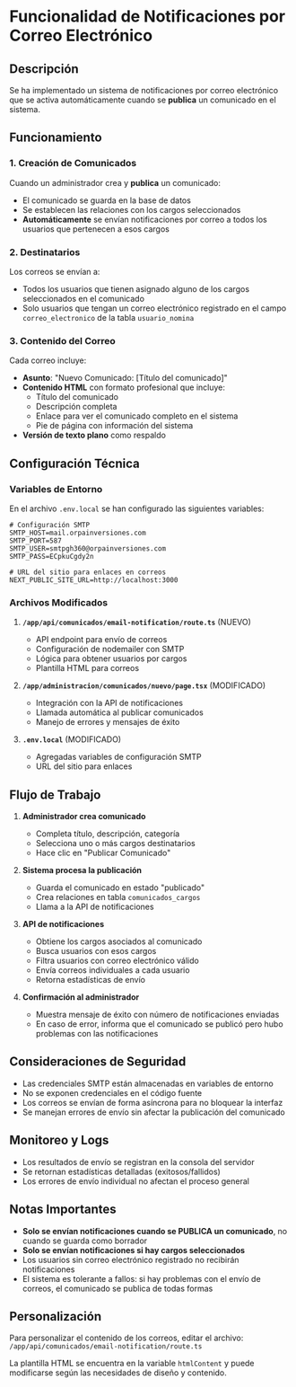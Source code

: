 # Funcionalidad de Notificaciones por Correo Electrónico

## Descripción
Se ha implementado un sistema de notificaciones por correo electrónico que se activa automáticamente cuando se **publica** un comunicado en el sistema.

## Funcionamiento

### 1. Creación de Comunicados
Cuando un administrador crea y **publica** un comunicado:
- El comunicado se guarda en la base de datos
- Se establecen las relaciones con los cargos seleccionados
- **Automáticamente** se envían notificaciones por correo a todos los usuarios que pertenecen a esos cargos

### 2. Destinatarios
Los correos se envían a:
- Todos los usuarios que tienen asignado alguno de los cargos seleccionados en el comunicado
- Solo usuarios que tengan un correo electrónico registrado en el campo `correo_electronico` de la tabla `usuario_nomina`

### 3. Contenido del Correo
Cada correo incluye:
- **Asunto**: "Nuevo Comunicado: [Título del comunicado]"
- **Contenido HTML** con formato profesional que incluye:
  - Título del comunicado
  - Descripción completa
  - Enlace para ver el comunicado completo en el sistema
  - Pie de página con información del sistema
- **Versión de texto plano** como respaldo

## Configuración Técnica

### Variables de Entorno
En el archivo `.env.local` se han configurado las siguientes variables:

```env
# Configuración SMTP
SMTP_HOST=mail.orpainversiones.com
SMTP_PORT=587
SMTP_USER=smtpgh360@orpainversiones.com
SMTP_PASS=ECpkuCgdy2n

# URL del sitio para enlaces en correos
NEXT_PUBLIC_SITE_URL=http://localhost:3000
```

### Archivos Modificados

1. **`/app/api/comunicados/email-notification/route.ts`** (NUEVO)
   - API endpoint para envío de correos
   - Configuración de nodemailer con SMTP
   - Lógica para obtener usuarios por cargos
   - Plantilla HTML para correos

2. **`/app/administracion/comunicados/nuevo/page.tsx`** (MODIFICADO)
   - Integración con la API de notificaciones
   - Llamada automática al publicar comunicados
   - Manejo de errores y mensajes de éxito

3. **`.env.local`** (MODIFICADO)
   - Agregadas variables de configuración SMTP
   - URL del sitio para enlaces

## Flujo de Trabajo

1. **Administrador crea comunicado**
   - Completa título, descripción, categoría
   - Selecciona uno o más cargos destinatarios
   - Hace clic en "Publicar Comunicado"

2. **Sistema procesa la publicación**
   - Guarda el comunicado en estado "publicado"
   - Crea relaciones en tabla `comunicados_cargos`
   - Llama a la API de notificaciones

3. **API de notificaciones**
   - Obtiene los cargos asociados al comunicado
   - Busca usuarios con esos cargos
   - Filtra usuarios con correo electrónico válido
   - Envía correos individuales a cada usuario
   - Retorna estadísticas de envío

4. **Confirmación al administrador**
   - Muestra mensaje de éxito con número de notificaciones enviadas
   - En caso de error, informa que el comunicado se publicó pero hubo problemas con las notificaciones

## Consideraciones de Seguridad

- Las credenciales SMTP están almacenadas en variables de entorno
- No se exponen credenciales en el código fuente
- Los correos se envían de forma asíncrona para no bloquear la interfaz
- Se manejan errores de envío sin afectar la publicación del comunicado

## Monitoreo y Logs

- Los resultados de envío se registran en la consola del servidor
- Se retornan estadísticas detalladas (exitosos/fallidos)
- Los errores de envío individual no afectan el proceso general

## Notas Importantes

- **Solo se envían notificaciones cuando se PUBLICA un comunicado**, no cuando se guarda como borrador
- **Solo se envían notificaciones si hay cargos seleccionados**
- Los usuarios sin correo electrónico registrado no recibirán notificaciones
- El sistema es tolerante a fallos: si hay problemas con el envío de correos, el comunicado se publica de todas formas

## Personalización

Para personalizar el contenido de los correos, editar el archivo:
`/app/api/comunicados/email-notification/route.ts`

La plantilla HTML se encuentra en la variable `htmlContent` y puede modificarse según las necesidades de diseño y contenido.